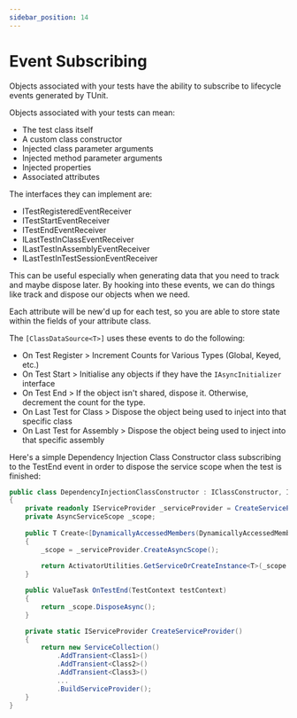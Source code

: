 ```yaml
---
sidebar_position: 14
---
```


# Event Subscribing

Objects associated with your tests have the ability to subscribe to lifecycle events generated by TUnit.

Objects associated with your tests can mean:
- The test class itself
- A custom class constructor
- Injected class parameter arguments
- Injected method parameter arguments
- Injected properties
- Associated attributes

The interfaces they can implement are:
- ITestRegisteredEventReceiver
- ITestStartEventReceiver
- ITestEndEventReceiver
- ILastTestInClassEventReceiver
- ILastTestInAssemblyEventReceiver
- ILastTestInTestSessionEventReceiver

This can be useful especially when generating data that you need to track and maybe dispose later. By hooking into these events, we can do things like track and dispose our objects when we need.

Each attribute will be new'd up for each test, so you are able to store state within the fields of your attribute class.

The `[ClassDataSource<T>]` uses these events to do the following:
- On Test Register > Increment Counts for Various Types (Global, Keyed, etc.)
- On Test Start > Initialise any objects if they have the `IAsyncInitializer` interface
- On Test End > If the object isn't shared, dispose it. Otherwise, decrement the count for the type.
- On Last Test for Class > Dispose the object being used to inject into that specific class
- On Last Test for Assembly > Dispose the object being used to inject into that specific assembly

Here's a simple Dependency Injection Class Constructor class subscribing to the TestEnd event in order to dispose the service scope when the test is finished:

```csharp
public class DependencyInjectionClassConstructor : IClassConstructor, ITestEndEventReceiver
{
    private readonly IServiceProvider _serviceProvider = CreateServiceProvider();
    private AsyncServiceScope _scope;
    
    public T Create<[DynamicallyAccessedMembers(DynamicallyAccessedMemberTypes.PublicConstructors)] T>() where T : class
    {
        _scope = _serviceProvider.CreateAsyncScope();
        
        return ActivatorUtilities.GetServiceOrCreateInstance<T>(_scope.ServiceProvider);
    }

    public ValueTask OnTestEnd(TestContext testContext)
    { 
        return _scope.DisposeAsync();
    }

    private static IServiceProvider CreateServiceProvider()
    {
        return new ServiceCollection()
            .AddTransient<Class1>()
            .AddTransient<Class2>()
            .AddTransient<Class3>()
            ...
            .BuildServiceProvider();
    }
}
```
